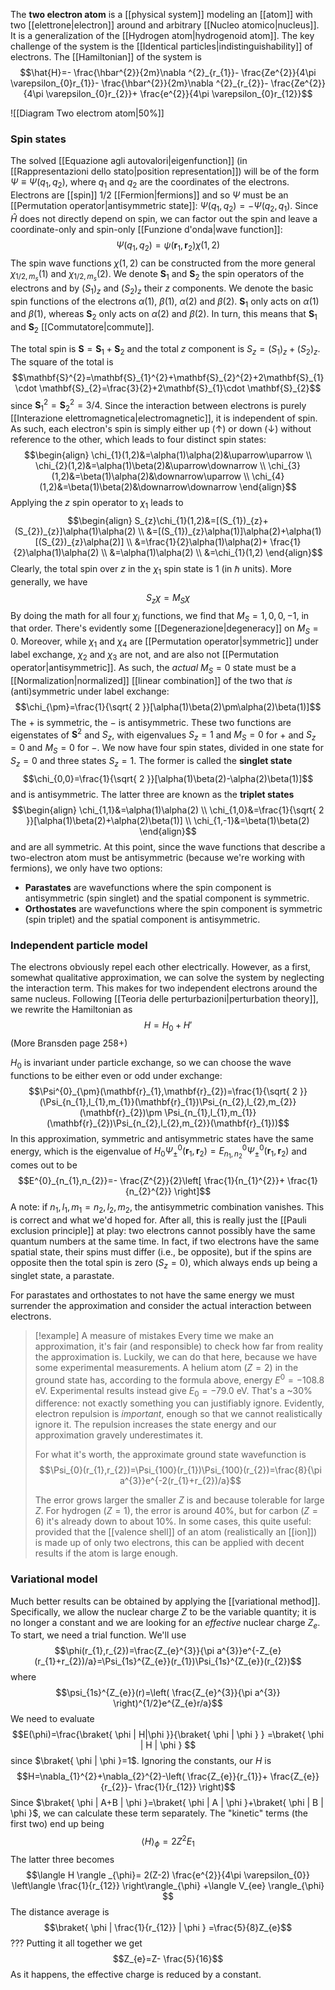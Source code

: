 The **two electron atom** is a [[physical system]] modeling an [[atom]] with two [[elettrone|electron]] around and arbitrary [[Nucleo atomico|nucleus]]. It is a generalization of the [[Hydrogen atom|hydrogenoid atom]]. The key challenge of the system is the [[Identical particles|indistinguishability]] of electrons. The [[Hamiltonian]] of the system is
$$\hat{H}=- \frac{\hbar^{2}}{2m}\nabla ^{2}_{r_{1}}- \frac{Ze^{2}}{4\pi \varepsilon_{0}r_{1}}- \frac{\hbar^{2}}{2m}\nabla ^{2}_{r_{2}}- \frac{Ze^{2}}{4\pi \varepsilon_{0}r_{2}}+ \frac{e^{2}}{4\pi \varepsilon_{0}r_{12}}$$

![[Diagram Two electrom atom|50%]]
### Spin states
The solved [[Equazione agli autovalori|eigenfunction]] (in [[Rappresentazioni dello stato|position representation]]) will be of the form $\Psi\equiv \Psi(q_{1},q_{2})$, where $q_{1}$ and $q_{2}$ are the coordinates of the electrons. Electrons are [[spin]] $1/2$ [[Fermion|fermions]] and so $\Psi$ must be an [[Permutation operator|antisymmetric state]]: $\Psi(q_{1},q_{2})=-\Psi(q_{2},q_{1})$. Since $\hat{H}$ does not directly depend on spin, we can factor out the spin and leave a coordinate-only and spin-only [[Funzione d'onda|wave function]]:
$$\Psi(q_{1},q_{2})=\psi (\mathbf{r}_{1},\mathbf{r}_{2})\chi(1,2)$$
The spin wave functions $\chi(1,2)$ can be constructed from the more general $\chi_{1/2,m_{s}}(1)$ and $\chi_{1/2,m_{s}}(2)$. We denote $\mathbf{S}_{1}$ and $\mathbf{S}_{2}$ the spin operators of the electrons and by $(S_{1})_{z}$ and $(S_{2})_{z}$ their $z$ components. We denote the basic spin functions of the electrons $\alpha(1)$, $\beta(1)$, $\alpha(2)$ and $\beta(2)$. $\mathbf{S}_{1}$ only acts on $\alpha(1)$ and $\beta(1)$, whereas $\mathbf{S}_{2}$ only acts on $\alpha(2)$ and $\beta(2)$. In turn, this means that $\mathbf{S}_{1}$ and $\mathbf{S}_{2}$ [[Commutatore|commute]].

The total spin is $\mathbf{S}=\mathbf{S}_{1}+\mathbf{S}_{2}$ and the total $z$ component is $S_{z}=(S_{1})_{z}+(S_{2})_{z}$. The square of the total is
$$\mathbf{S}^{2}=\mathbf{S}_{1}^{2}+\mathbf{S}_{2}^{2}+2\mathbf{S}_{1}\cdot \mathbf{S}_{2}=\frac{3}{2}+2\mathbf{S}_{1}\cdot \mathbf{S}_{2}$$
since $\mathbf{S}_{1}^{2}=\mathbf{S}_{2}^{2}=3/4$. Since the interaction between electrons is purely [[Interazione elettromagnetica|electromagnetic]], it is independent of spin. As such, each electron's spin is simply either up $(\uparrow)$ or down $(\downarrow)$ without reference to the other, which leads to four distinct spin states:
$$\begin{align}
\chi_{1}(1,2)&=\alpha(1)\alpha(2)&\uparrow\uparrow \\
\chi_{2}(1,2)&=\alpha(1)\beta(2)&\uparrow\downarrow \\
\chi_{3}(1,2)&=\beta(1)\alpha(2)&\downarrow\uparrow \\
\chi_{4}(1,2)&=\beta(1)\beta(2)&\downarrow\downarrow
\end{align}$$
Applying the $z$ spin operator to $\chi_{1}$ leads to
$$\begin{align}
S_{z}\chi_{1}(1,2)&=[(S_{1})_{z}+(S_{2})_{z}]\alpha(1)\alpha(2) \\
&=[(S_{1})_{z}\alpha(1)]\alpha(2)+\alpha(1)[(S_{2})_{z}\alpha(2)] \\
&=\frac{1}{2}\alpha(1)\alpha(2)+ \frac{1}{2}\alpha(1)\alpha(2) \\
&=\alpha(1)\alpha(2) \\
&=\chi_{1}(1,2)
\end{align}$$
Clearly, the total spin over $z$ in the $\chi_{1}$ spin state is $1$ (in $\hbar$ units). More generally, we have
$$S_{z}\chi=M_{S}\chi$$
By doing the math for all four $\chi_{i}$ functions, we find that $M_{S}=1,0,0,-1$, in that order. There's evidently some [[Degenerazione|degeneracy]] on $M_{S}=0$. Moreover, while $\chi_{1}$ and $\chi_{4}$ are [[Permutation operator|symmetric]] under label exchange, $\chi_{2}$ and $\chi_{3}$ are not, and are also not [[Permutation operator|antisymmetric]]. As such, the *actual* $M_{S}=0$ state must be a [[Normalization|normalized]] [[linear combination]] of the two that *is* (anti)symmetric under label exchange:
$$\chi_{\pm}=\frac{1}{\sqrt{ 2 }}[\alpha(1)\beta(2)\pm\alpha(2)\beta(1)]$$
The $+$ is symmetric, the $-$ is antisymmetric. These two functions are eigenstates of $\mathbf{S}^{2}$ and $S_{z}$, with eigenvalues $S_{z}=1$ and $M_{S}=0$ for $+$ and $S_{z}=0$ and $M_{S}=0$ for $-$. We now have four spin states, divided in one state for $S_{z}=0$ and three states $S_{z}=1$. The former is called the **singlet state**
$$\chi_{0,0}=\frac{1}{\sqrt{ 2 }}[\alpha(1)\beta(2)-\alpha(2)\beta(1)]$$
and is antisymmetric. The latter three are known as the **triplet states**
$$\begin{align}
\chi_{1,1}&=\alpha(1)\alpha(2) \\
\chi_{1,0}&=\frac{1}{\sqrt{ 2 }}[\alpha(1)\beta(2)+\alpha(2)\beta(1)] \\
\chi_{1,-1}&=\beta(1)\beta(2)
\end{align}$$
and are all symmetric. At this point, since the wave functions that describe a two-electron atom must be antisymmetric (because we're working with fermions), we only have two options:
- **Parastates** are wavefunctions where the spin component is antisymmetric (spin singlet) and the spatial component is symmetric.
- **Orthostates** are wavefunctions where the spin component is symmetric (spin triplet) and the spatial component is antisymmetric.
### Independent particle model
The electrons obviously repel each other electrically. However, as a first, somewhat qualitative approximation, we can solve the system by neglecting the interaction term. This makes for two independent electrons around the same nucleus. Following [[Teoria delle perturbazioni|perturbation theory]], we rewrite the Hamiltonian as
$$H=H_{0}+H'$$
(More Bransden page 258+)

$H_{0}$ is invariant under particle exchange, so we can choose the wave functions to be either even or odd under exchange:
$$\Psi^{0}_{\pm}(\mathbf{r}_{1},\mathbf{r}_{2})=\frac{1}{\sqrt{ 2 }}(\Psi_{n_{1},l_{1},m_{1}}(\mathbf{r}_{1})\Psi_{n_{2},l_{2},m_{2}}(\mathbf{r}_{2})\pm \Psi_{n_{1},l_{1},m_{1}}(\mathbf{r}_{2})\Psi_{n_{2},l_{2},m_{2}}(\mathbf{r}_{1}))$$
In this approximation, symmetric and antisymmetric states have the same energy, which is the eigenvalue of $H_{0}\Psi^{0}_{\pm}(\mathbf{r}_{1},\mathbf{r}_{2})=E^{0}_{n_{1},n_{2}}\Psi^{0}_{\pm}(\mathbf{r}_{1},\mathbf{r}_{2})$ and comes out to be
$$E^{0}_{n_{1},n_{2}}=- \frac{Z^{2}}{2}\left[ \frac{1}{n_{1}^{2}}+ \frac{1}{n_{2}^{2}} \right]$$
A note: if $n_{1},l_{1},m_{1}=n_{2},l_{2},m_{2}$, the antisymmetric combination vanishes. This is correct and what we'd hoped for. After all, this is really just the [[Pauli exclusion principle]] at play: two electrons cannot possibly have the same quantum numbers at the same time. In fact, if two electrons have the same spatial state, their spins must differ (i.e., be opposite), but if the spins are opposite then the total spin is zero ($S_{z}=0$), which always ends up being a singlet state, a parastate.

For parastates and orthostates to not have the same energy we must surrender the approximation and consider the actual interaction between electrons.

> [!example] A measure of mistakes
> Every time we make an approximation, it's fair (and responsible) to check how far from reality the approximation is. Luckily, we can do that here, because we have some experimental measurements. A helium atom ($Z=2$) in the ground state has, according to the formula above, energy $E^{0}=-108.8\text{ eV}$. Experimental results instead give $E_{0}=-79.0\text{ eV}$. That's a ~30% difference: not exactly something you can justifiably ignore. Evidently, electron repulsion is *important*, enough so that we cannot realistically ignore it. The repulsion increases the state energy and our approximation gravely underestimates it.
> 
> For what it's worth, the approximate ground state wavefunction is
> $$\Psi_{0}(r_{1},r_{2})=\Psi_{100}(r_{1})\Psi_{100}(r_{2})=\frac{8}{\pi a^{3}}e^{-2(r_{1}+r_{2})/a}$$
> 
> The error grows larger the smaller $Z$ is and because tolerable for large $Z$. For hydrogen ($Z=1$), the error is around 40%, but for carbon ($Z=6$) it's already down to about 10%. In some cases, this quite useful: provided that the [[valence shell]] of an atom (realistically an [[ion]]) is made up of only two electrons, this can be applied with decent results if the atom is large enough.
### Variational model
Much better results can be obtained by applying the [[variational method]]. Specifically, we allow the nuclear charge $Z$ to be the variable quantity; it is no longer a constant and we are looking for an *effective* nuclear charge $Z_{e}$. To start, we need a trial function. We'll use
$$\phi(r_{1},r_{2})=\frac{Z_{e}^{3}}{\pi a^{3}}e^{-Z_{e}(r_{1}+r_{2})/a}=\Psi_{1s}^{Z_{e}}(r_{1})\Psi_{1s}^{Z_{e}}(r_{2})$$
where
$$\psi_{1s}^{Z_{e}}(r)=\left( \frac{Z_{e}^{3}}{\pi a^{3}} \right)^{1/2}e^{Z_{e}r/a}$$
We need to evaluate
$$E(\phi)=\frac{\braket{ \phi | H|\phi }}{\braket{ \phi | \phi } } =\braket{ \phi | H | \phi } $$
since $\braket{ \phi | \phi }=1$. Ignoring the constants, our $H$ is
$$H=\nabla_{1}^{2}+\nabla_{2}^{2}-\left( \frac{Z_{e}}{r_{1}}+ \frac{Z_{e}}{r_{2}}- \frac{1}{r_{12}} \right)$$
Since $\braket{ \phi | A+B | \phi }=\braket{ \phi | A | \phi }+\braket{ \phi | B | \phi }$, we can calculate these term separately. The "kinetic" terms (the first two) end up being
$$\langle H \rangle _{\phi}=2Z^{2}E_{1}$$
The latter three becomes
$$\langle H \rangle _{\phi}= 2(Z-2) \frac{e^{2}}{4\pi \varepsilon_{0}} \left\langle  \frac{1}{r_{12}}  \right\rangle_{\phi} +\langle V_{ee} \rangle_{\phi} $$
The distance average is
$$\braket{ \phi | \frac{1}{r_{12}} | \phi } =\frac{5}{8}Z_{e}$$
???
Putting it all together we get
$$Z_{e}=Z- \frac{5}{16}$$
As it happens, the effective charge is reduced by a constant.